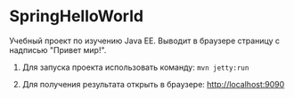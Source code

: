# SpringHelloWorld

Учебный проект по изучению Java EE. Выводит в браузере страницу с надписью "Привет мир!".

1. Для запуска проекта использовать команду: `mvn jetty:run`
           
2. Для получения результата открыть в браузере: <http://localhost:9090>
